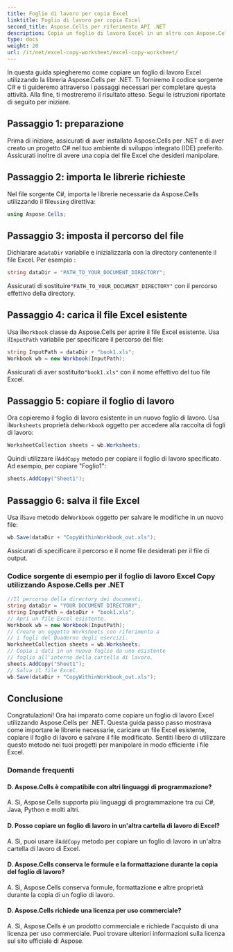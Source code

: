 ```yaml
---
title: Foglio di lavoro per copia Excel
linktitle: Foglio di lavoro per copia Excel
second_title: Aspose.Cells per riferimento API .NET
description: Copia un foglio di lavoro Excel in un altro con Aspose.Cells per .NET.
type: docs
weight: 20
url: /it/net/excel-copy-worksheet/excel-copy-worksheet/
---
```


In questa guida spiegheremo come copiare un foglio di lavoro Excel utilizzando la libreria Aspose.Cells per .NET. Ti forniremo il codice sorgente C# e ti guideremo attraverso i passaggi necessari per completare questa attività. Alla fine, ti mostreremo il risultato atteso. Segui le istruzioni riportate di seguito per iniziare.

## Passaggio 1: preparazione

Prima di iniziare, assicurati di aver installato Aspose.Cells per .NET e di aver creato un progetto C# nel tuo ambiente di sviluppo integrato (IDE) preferito. Assicurati inoltre di avere una copia del file Excel che desideri manipolare.

## Passaggio 2: importa le librerie richieste

 Nel file sorgente C#, importa le librerie necessarie da Aspose.Cells utilizzando il file`using` direttiva:

```csharp
using Aspose.Cells;
```

## Passaggio 3: imposta il percorso del file

 Dichiarare a`dataDir` variabile e inizializzarla con la directory contenente il file Excel. Per esempio :

```csharp
string dataDir = "PATH_TO_YOUR_DOCUMENT_DIRECTORY";
```

 Assicurati di sostituire`"PATH_TO_YOUR_DOCUMENT_DIRECTORY"` con il percorso effettivo della directory.

## Passaggio 4: carica il file Excel esistente

 Usa il`Workbook` classe da Aspose.Cells per aprire il file Excel esistente. Usa il`InputPath` variabile per specificare il percorso del file:

```csharp
string InputPath = dataDir + "book1.xls";
Workbook wb = new Workbook(InputPath);
```

 Assicurati di aver sostituito`"book1.xls"` con il nome effettivo del tuo file Excel.

## Passaggio 5: copiare il foglio di lavoro

 Ora copieremo il foglio di lavoro esistente in un nuovo foglio di lavoro. Usa il`Worksheets` proprietà del`Workbook` oggetto per accedere alla raccolta di fogli di lavoro:

```csharp
WorksheetCollection sheets = wb.Worksheets;
```

 Quindi utilizzare il`AddCopy` metodo per copiare il foglio di lavoro specificato. Ad esempio, per copiare "Foglio1":

```csharp
sheets.AddCopy("Sheet1");
```

## Passaggio 6: salva il file Excel

 Usa il`Save` metodo del`Workbook` oggetto per salvare le modifiche in un nuovo file:

```csharp
wb.Save(dataDir + "CopyWithinWorkbook_out.xls");
```

Assicurati di specificare il percorso e il nome file desiderati per il file di output.

### Codice sorgente di esempio per il foglio di lavoro Excel Copy utilizzando Aspose.Cells per .NET 

```csharp
//Il percorso della directory dei documenti.
string dataDir = "YOUR DOCUMENT DIRECTORY";
string InputPath = dataDir + "book1.xls";
// Apri un file Excel esistente.
Workbook wb = new Workbook(InputPath);
// Creare un oggetto Worksheets con riferimento a
// i fogli del Quaderno degli esercizi.
WorksheetCollection sheets = wb.Worksheets;
// Copia i dati in un nuovo foglio da uno esistente
// foglio all'interno della cartella di lavoro.
sheets.AddCopy("Sheet1");
// Salva il file Excel.
wb.Save(dataDir + "CopyWithinWorkbook_out.xls");
```

## Conclusione

Congratulazioni! Ora hai imparato come copiare un foglio di lavoro Excel utilizzando Aspose.Cells per .NET. Questa guida passo passo mostrava come importare le librerie necessarie, caricare un file Excel esistente, copiare il foglio di lavoro e salvare il file modificato. Sentiti libero di utilizzare questo metodo nei tuoi progetti per manipolare in modo efficiente i file Excel.

### Domande frequenti

#### D. Aspose.Cells è compatibile con altri linguaggi di programmazione?

A. Sì, Aspose.Cells supporta più linguaggi di programmazione tra cui C#, Java, Python e molti altri.

#### D. Posso copiare un foglio di lavoro in un'altra cartella di lavoro di Excel?

A.  Sì, puoi usare il`AddCopy` metodo per copiare un foglio di lavoro in un'altra cartella di lavoro di Excel.

#### D. Aspose.Cells conserva le formule e la formattazione durante la copia del foglio di lavoro?

A. Sì, Aspose.Cells conserva formule, formattazione e altre proprietà durante la copia di un foglio di lavoro.

#### D. Aspose.Cells richiede una licenza per uso commerciale?

A. Sì, Aspose.Cells è un prodotto commerciale e richiede l'acquisto di una licenza per uso commerciale. Puoi trovare ulteriori informazioni sulla licenza sul sito ufficiale di Aspose.